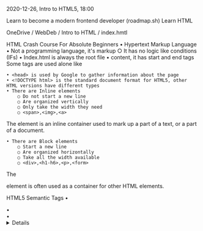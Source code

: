 2020-12-26, Intro to HTML5, 18:00

Learn to become a modern frontend developer (roadmap.sh)
Learn HTML

OneDrive / WebDeb / Intro to HTML / index.hmtl

HTML Crash Course For Absolute Beginners
• Hypertext Markup Language
• Not a programming language, it's markup
○ It has no logic like conditions (IFs)
• Index.html is always the root file
• <tag>content</tag>, it has start and end tags
Some tags are used alone like <br>

    • <head> is used by Google to gather information about the page
    • <!DOCTYPE html> is the standard document format for HTML5, other HTML versions have different types
    • There are Inline elements
    	○ Do not start a new line
    	○ Are organized vertically
    	○ Only take the width they need
    	○ <span>,<img>,<a>

The <span> element is an inline container used to mark up a part of a text, or a part of a document.

    • There are Block elements
    	○ Start a new line
    	○ Are organized horizontally
    	○ Take all the width available
    	○ <div>,<h1-h6>,<p>,<form>

The <div> element is often used as a container for other HTML elements.

HTML5 Semantic Tags
• <article>
• <aside>
• <details>
• <figcaption>
• <figure>
• <footer>
• <header>
• <main>
• <mark>
• <nav>
• <section>
• <summary>
<time>

TML5 - Best Practices
• Always declare Document type: <!DOCTYPE html>
• Comments are used to explain things that code can't explain simply
• Use lowercase element names
• Close all HTML elements
• Use lowercase attributes
• Always quote attribute values
• Always specify alt for images
• Use style attribute to specify width/height of images with CSS
• Do not use spaces around equal signs
• Avoid long lines of codes
• Use blank lines and 2 spaces of indentation
• Always use the <title> element in the <head> section
• Always use <html>, <head>, and <body>
• Empty HTML elements can be closed, <br> can be <br/> and also <br />
• Always use lang attribute inside <html>, and <meta charset="UTF-8"> in <head>
• Always add <meta name="viewport" content="width=device-width, initial-scale=1.0">
• Small CSS rules can be written in one line
• Always use lower case file names
• Use proper extensions: .html, .css, .js
• Use entity names (like &euro;) to avoid using reserved characters, or to add characters not found in your keyboard
○ One symbol can be expressed in different ways, for example the Euro:
§ <p>I will display &euro;</p>
§ <p>I will display &#8364;</p>
§ <p>I will display &#x20AC;</p>
